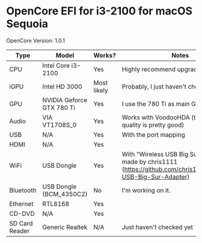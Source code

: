 # OpenCore EFI for i3-2100 for macOS Sequoia
OpenCore Version: 1.0.1

| Type | Model | Works? | Notes |
| --- | --- | --- | --- |
| CPU | Intel Core i3-2100 | Yes | Highly recommend upgrading the CPU.
| iGPU | Intel HD 3000 | Most likely | Probably, I just haven't checked yet |
| GPU | NVIDIA Geforce GTX 780 Ti | Yes | I use the 780 Ti as main GPU|
| Audio | VIA VT1708S_0 | Yes | Works with VoodooHDA (the sound quality is pretty good) |
| USB | N/A | Yes | With the port mapping |
| HDMI | N/A | Yes |  |
| WiFi | USB Dongle | Yes | With "Wireless USB Big Sur Adapter" made by chris1111 (https://github.com/chris1111/Wireless-USB-Big-Sur-Adapter)|
| Bluetooth | USB Dongle (BCM_4350C2) | No | I'm working on it. |
| Ethernet | RTL8168 | Yes | |
| CD-DVD | N/A | Yes |  |
| SD Card Reader | Generic Realtek | N/A | Just haven't checked yet |
